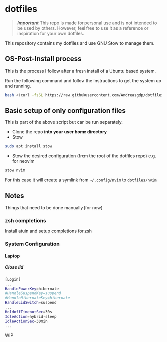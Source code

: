 # dotfiles

> **_Important_** This repo is made for personal use and is not intended to be used by others. However, feel free to use it as a reference or inspiration for your own dotfiles.

This repository contains my dotfiles and use GNU Stow to manage them.

## OS-Post-Install process

This is the process I follow after a fresh install of a Ubuntu based system.

Run the following command and follow the instructions to get the system up and running.

```bash
bash <(curl -fsSL https://raw.githubusercontent.com/Andreasgdp/dotfiles/master/install-scripts/entrypoint.sh)
```

## Basic setup of only configuration files

This is part of the above script but can be run separately.

- Clone the repo **into your user home directory**
- Stow

```bash
sudo apt install stow
```

- Stow the desired configuration (from the root of the dotfiles repo) e.g. for neovim

```bash
stow nvim
```

For this case it will create a symlink from `~/.config/nvim` to `dotfiles/nvim`

## Notes

Things that need to be done manually (for now)

### zsh completions

Install atuin and setup completions for zsh

### System Configuration

#### Laptop

##### Close lid

```bash
[Login]
...
HandlePowerKey=hibernate
#HandleSuspendKey=suspend
#HandleHibernateKey=hibernate
HandleLidSwitch=suspend
...
HoldoffTimeoutSec=30s
IdleAction=hybrid-sleep
IdleActionSec=30min
...
```

WIP
